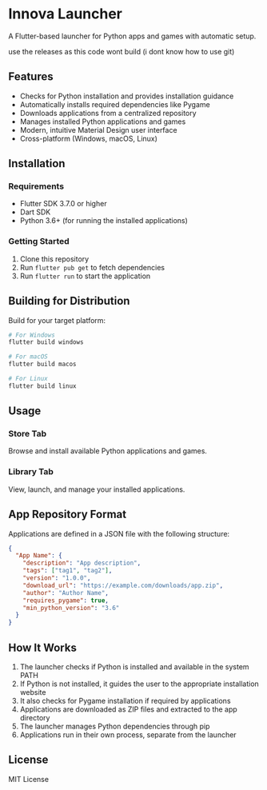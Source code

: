 # Innova Launcher

A Flutter-based launcher for Python apps and games with automatic setup.

use the releases as this code wont build (i dont know how to use git)

## Features

- Checks for Python installation and provides installation guidance
- Automatically installs required dependencies like Pygame
- Downloads applications from a centralized repository
- Manages installed Python applications and games
- Modern, intuitive Material Design user interface
- Cross-platform (Windows, macOS, Linux)

## Installation

### Requirements
- Flutter SDK 3.7.0 or higher
- Dart SDK
- Python 3.6+ (for running the installed applications)

### Getting Started

1. Clone this repository
2. Run `flutter pub get` to fetch dependencies
3. Run `flutter run` to start the application

## Building for Distribution

Build for your target platform:

```bash
# For Windows
flutter build windows

# For macOS
flutter build macos

# For Linux
flutter build linux
```

## Usage

### Store Tab
Browse and install available Python applications and games.

### Library Tab
View, launch, and manage your installed applications.

## App Repository Format

Applications are defined in a JSON file with the following structure:

```json
{
  "App Name": {
    "description": "App description",
    "tags": ["tag1", "tag2"],
    "version": "1.0.0",
    "download_url": "https://example.com/downloads/app.zip",
    "author": "Author Name",
    "requires_pygame": true,
    "min_python_version": "3.6"
  }
}
```

## How It Works

1. The launcher checks if Python is installed and available in the system PATH
2. If Python is not installed, it guides the user to the appropriate installation website
3. It also checks for Pygame installation if required by applications
4. Applications are downloaded as ZIP files and extracted to the app directory
5. The launcher manages Python dependencies through pip
6. Applications run in their own process, separate from the launcher

## License

MIT License
